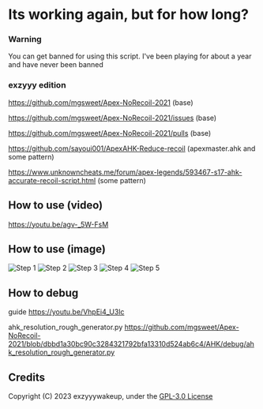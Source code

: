# Its working again, but for how long?

### Warning
You can get banned for using this script.  I've been playing for about a year and have never been banned

### exzyyy edition

https://github.com/mgsweet/Apex-NoRecoil-2021 (base)

https://github.com/mgsweet/Apex-NoRecoil-2021/issues (base)

https://github.com/mgsweet/Apex-NoRecoil-2021/pulls (base)

https://github.com/sayoui001/ApexAHK-Reduce-recoil (apexmaster.ahk and some pattern)

https://www.unknowncheats.me/forum/apex-legends/593467-s17-ahk-accurate-recoil-script.html (some pattern)

## How to use (video)

https://youtu.be/agv-_5W-FsM

## How to use (image)
![Step 1](https://github.com/exzyyywakeup/Apex-NoRecoil-2023/blob/main/install%20and%20delete%20this%20folder/Screenshot_1.png)
![Step 2](https://github.com/exzyyywakeup/Apex-NoRecoil-2023/blob/main/install%20and%20delete%20this%20folder/Screenshot_2.png)
![Step 3](https://github.com/exzyyywakeup/Apex-NoRecoil-2023/blob/main/install%20and%20delete%20this%20folder/Screenshot_3.png)
![Step 4](https://github.com/exzyyywakeup/Apex-NoRecoil-2023/blob/main/install%20and%20delete%20this%20folder/Screenshot_4.png)
![Step 5](https://github.com/exzyyywakeup/Apex-NoRecoil-2023/blob/main/install%20and%20delete%20this%20folder/Screenshot_5.png)

## How to debug
guide
https://youtu.be/VhpEi4_U3lc

ahk_resolution_rough_generator.py
https://github.com/mgsweet/Apex-NoRecoil-2021/blob/dbbd1a30bc90c3284321792bfa13310d524ab6c4/AHK/debug/ahk_resolution_rough_generator.py

## Credits
Copyright (C) 2023 exzyyywakeup, under the [GPL-3.0 License](LICENSE)

